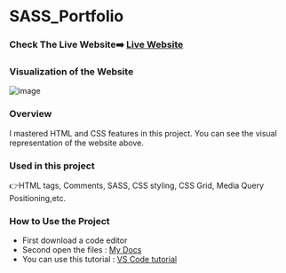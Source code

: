 # SASS_Portfolio

### Check The Live Website➡️ [Live Website](https://sekunev.github.io/Projects/26_DOM_Pro_Lang/)

### Visualization of the Website

![image](https://user-images.githubusercontent.com/101554737/188306721-ee77dd45-be6b-49f9-affc-84b7f0ea392c.png)

### Overview

I mastered HTML and CSS features in this project. You can see the visual representation of the website above.

### Used in this project

👉HTML tags, Comments, SASS, CSS styling, CSS Grid, Media Query Positioning,etc.

### How to Use the Project

- First download a code editor
- Second open the files : [My Docs](https://github.com/Sekunev/Projects/tree/main/22_SASS_Portfolio)
- You can use this tutorial : [VS Code tutorial](https://www.youtube.com/watch?v=fJEbVCrEMSE)
